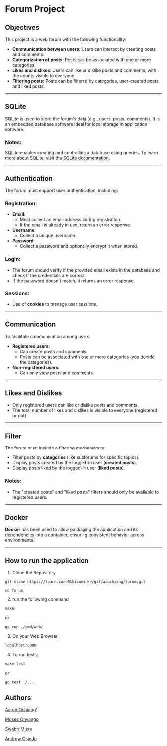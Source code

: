 # Forum Project

## Objectives

This project is a web forum with the following functionality:

- **Communication between users**: Users can interact by creating posts and comments.
- **Categorization of posts**: Posts can be associated with one or more categories.
- **Likes and dislikes**: Users can like or dislike posts and comments, with the counts visible to everyone.
- **Filtering posts**: Posts can be filtered by categories, user-created posts, and liked posts.

---

## SQLite

SQLite is used to store the forum's data (e.g., users, posts, comments). It is an embedded database software ideal for local storage in application software.


### Notes:

SQLite enables creating and controlling a database using queries. To learn more about SQLite, visit the [SQLite documentation](https://sqlite.org/).

---

## Authentication

The forum must support user authentication, including:

### Registration:

- **Email**:
  - Must collect an email address during registration.
  - If the email is already in use, return an error response.
- **Username**:
  - Collect a unique username.
- **Password**:
  - Collect a password and optionally encrypt it when stored.

### Login:

- The forum should verify if the provided email exists in the database and check if the credentials are correct.
- If the password doesn't match, it returns an error response.

### Sessions:

- Use of **cookies** to manage user sessions.

---

## Communication

To facilitate communication among users:

- **Registered users**:
  - Can create posts and comments.
  - Posts can be associated with one or more categories (you decide the categories).
- **Non-registered users**:
  - Can only view posts and comments.

---

## Likes and Dislikes

- Only registered users can like or dislike posts and comments.
- The total number of likes and dislikes is visible to everyone (registered or not).

---

## Filter

The forum must include a filtering mechanism to:

- Filter posts by **categories** (like subforums for specific topics).
- Display posts created by the logged-in user (**created posts**).
- Display posts liked by the logged-in user (**liked posts**).

### Notes:

- The "created posts" and "liked posts" filters should only be available to registered users.

---

## Docker

**Docker** has been used to allow packaging the application and its dependencies into a container, ensuring consistent behavior across environments.

---

## How to run the application

1. Clone the Repository
```
git clone https://learn.zone01kisumu.ke/git/aaochieng/forum.git

cd forum
```
2. run the following command

```
make
````
or
```
go run ./cmd/web/
```

3. On your Web Browser,
```
localhost:8000
```
4. To run tests:
```
make test
```
or
```
go test ./...
```

## Authors

[Aaron Ochieng'](https://github.com/Aaron-Ochieng)

[Moses Onyango](https://github.com/moseeh)

[Swabri Musa](https://github.com/skanenje)

[Andrew Osindo](https://github.com/andyosyndoh)